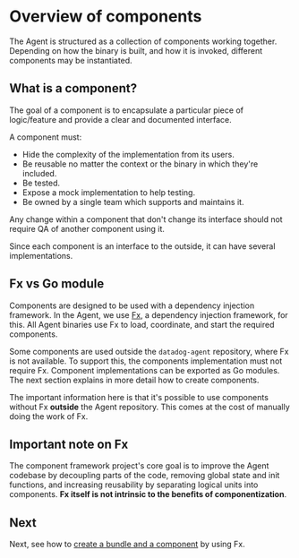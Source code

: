 # Overview of components

The Agent is structured as a collection of components working together. Depending on how the binary is built, and how it
is invoked, different components may be instantiated.

<!-- TODO: What are the goals of using the components?  -->

## What is a component?

The goal of a component is to encapsulate a particular piece of logic/feature and provide a clear and documented interface. 

A component must:

  + Hide the complexity of the implementation from its users.
  + Be reusable no matter the context or the binary in which they're included.
  + Be tested.
  + Expose a mock implementation to help testing.
  + Be owned by a single team which supports and maintains it.
  
Any change within a component that don't change its interface should not require QA of another component using it.

Since each component is an interface to the outside, it can have several implementations.

## Fx vs Go module

Components are designed to be used with a dependency injection framework. In the Agent, we use [Fx](fx.md), a dependency injection framework, for this. All Agent
binaries use Fx to load, coordinate, and start the required components.

Some components are used outside the `datadog-agent` repository, where Fx is not available. To support this, the components implementation must not require Fx. 
Component implementations can be exported as Go modules. The next section explains in more detail how to create components.

The important information here is that it's possible to use components without Fx **outside** the Agent repository. This
comes at the cost of manually doing the work of Fx.

## Important note on Fx

The component framework project's core goal is to improve the Agent codebase by decoupling parts of the code, removing global state and init
functions, and increasing reusability by separating logical units into components. **Fx itself is not intrinsic to the
benefits of componentization**.

<!-- TODO: Let's have a disclaimer about components not being 1 to 1 to Fx -->

## Next

Next, see how to [create a bundle and a component](creating-components.md) by using Fx.
